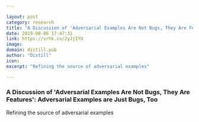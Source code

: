 ```yaml
---

layout: post
category: research
title: "A Discussion of 'Adversarial Examples Are Not Bugs, They Are Features': Adversarial Examples are Just Bugs, Too"
date: 2019-08-06 17:47:31
link: https://vrhk.co/2yJjIYO
image: 
domain: distill.pub
author: "Distill"
icon: 
excerpt: "Refining the source of adversarial examples"

---
```


### A Discussion of 'Adversarial Examples Are Not Bugs, They Are Features': Adversarial Examples are Just Bugs, Too

Refining the source of adversarial examples